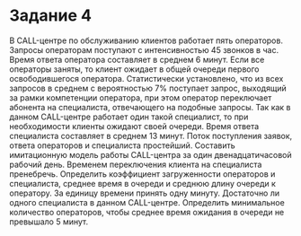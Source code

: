 # Задание 4
В CALL-центре по обслуживанию клиентов работает пять операторов. Запросы операторам поступают с интенсивностью 45 звонков в час. Время ответа оператора составляет в среднем 6 минут. Если все операторы заняты, то клиент ожидает в общей очереди первого освободившегося оператора. Статистически установлено, что из всех запросов в среднем с вероятностью 7% поступает запрос, выходящий за рамки компетенции оператора, при этом оператор переключает абонента на специалиста, отвечающего на подобные запросы. Так как в данном CALL-центре работает один такой специалист, то при необходимости клиенты ожидают своей очереди. Время ответа специалиста составляет в среднем 13 минут. Поток поступления заявок, ответа операторов и специалиста простейший. Составить имитационную модель работы CALL-центра за один двенадцатичасовой рабочий день. Временем переключения клиента на специалиста пренебречь. Определить коэффициент загруженности операторов и специалиста, среднее время в очереди и среднюю длину очереди к оператору. За единицу времени принять одну минуту. Достаточно ли одного специалиста в данном CALL-центре. Определить минимальное количество операторов, чтобы среднее время ожидания в очереди не превышало 5 минут.